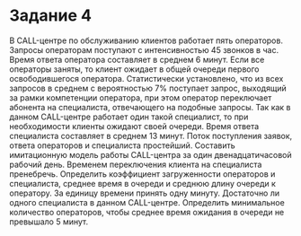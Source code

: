 # Задание 4
В CALL-центре по обслуживанию клиентов работает пять операторов. Запросы операторам поступают с интенсивностью 45 звонков в час. Время ответа оператора составляет в среднем 6 минут. Если все операторы заняты, то клиент ожидает в общей очереди первого освободившегося оператора. Статистически установлено, что из всех запросов в среднем с вероятностью 7% поступает запрос, выходящий за рамки компетенции оператора, при этом оператор переключает абонента на специалиста, отвечающего на подобные запросы. Так как в данном CALL-центре работает один такой специалист, то при необходимости клиенты ожидают своей очереди. Время ответа специалиста составляет в среднем 13 минут. Поток поступления заявок, ответа операторов и специалиста простейший. Составить имитационную модель работы CALL-центра за один двенадцатичасовой рабочий день. Временем переключения клиента на специалиста пренебречь. Определить коэффициент загруженности операторов и специалиста, среднее время в очереди и среднюю длину очереди к оператору. За единицу времени принять одну минуту. Достаточно ли одного специалиста в данном CALL-центре. Определить минимальное количество операторов, чтобы среднее время ожидания в очереди не превышало 5 минут.